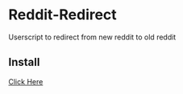# Reddit-Redirect

Userscript to redirect from new reddit to old reddit

## Install

[Click Here](https://github.com/KaBankz/Reddit-Redirect/raw/master/reddit-redirect.user.js)

